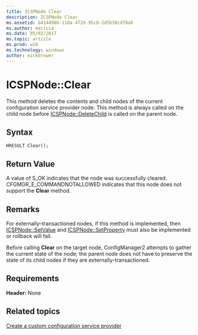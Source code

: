 ```yaml
---
title: ICSPNode Clear
description: ICSPNode Clear
ms.assetid: b414498b-110a-472d-95c0-2d5b38cd78a6
ms.author: maricia
ms.date: 05/02/2017
ms.topic: article
ms.prod: w10
ms.technology: windows
author: nickbrower
---
```




# ICSPNode::Clear

This method deletes the contents and child nodes of the current configuration service provider node. This method is always called on the child node before [ICSPNode::DeleteChild](icspnodedeletechild.md) is called on the parent node.


## Syntax

``` syntax
HRESULT Clear();
```


## Return Value

A value of S\_OK indicates that the node was successfully cleared. CFGMGR\_E\_COMMANDNOTALLOWED indicates that this node does not support the **Clear** method.


## Remarks

For externally–transactioned nodes, if this method is implemented, then [ICSPNode::SetValue](icspnodesetvalue.md) and [ICSPNode::SetProperty](icspnodesetproperty.md) must also be implemented or rollback will fail.

Before calling **Clear** on the target node, ConfigManager2 attempts to gather the current state of the node; the parent node does not have to preserve the state of its child nodes if they are externally-transactioned.

## Requirements

**Header:** None


## Related topics

[Create a custom configuration service provider](create-a-custom-configuration-service-provider.md)

 





